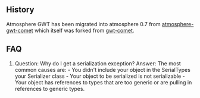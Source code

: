 History
-------
Atmosphere GWT has been migrated into atmosphere 0.7 from [atmosphere-gwt-comet][] which itself was forked
 from [gwt-comet][].

[atmosphere-gwt-comet]: http://code.google.com/p/atmosphere-gwt-comet/
[gwt-comet]: http://code.google.com/p/gwt-comet/

FAQ
---
1.  Question: Why do I get a serialization exception?
    Answer: The most common causes are:
        - You didn't include your object in the SerialTypes your Serializer class
        - Your object to be serialized is not serializable
        - Your object has references to types that are too generic or are pulling in references to generic types.